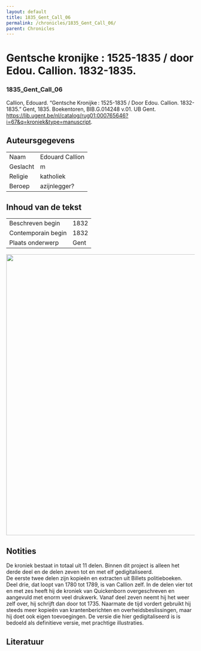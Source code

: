 ```yaml
---
layout: default
title: 1835_Gent_Call_06
permalink: /chronicles/1835_Gent_Call_06/
parent: Chronicles
--- 
```



# Gentsche kronijke : 1525-1835 / door Edou. Callion. 1832-1835. 

### 1835_Gent_Call_06 

Callion, Edouard. “Gentsche Kronijke : 1525-1835 / Door Edou. Callion. 1832-1835.” Gent, 1835. Boekentoren, BIB.G.014248  v.01. UB Gent. https://lib.ugent.be/nl/catalog/rug01:000765646?i=67&q=kroniek&type=manuscript. 

## Auteursgegevens 

| | | 
| --------------- | --------------- | 
| Naam | Edouard Callion | 
| Geslacht | m | 
| Religie | katholiek | 
| Beroep | azijnlegger? | 

## Inhoud van de tekst 

| | | 
| --------------- | --------------- | 
| Beschreven begin | 1832 | 
| Contemporain begin | 1832 | 
| Plaats onderwerp | Gent | 

[<img src="..\..\barplots_chronicles\1835_Gent_Call_06.jpg" width="750"/>](..\..\barplots_chronicles\1835_Gent_Call_06.jpg) 

## Notities 

De kroniek bestaat in totaal uit 11 delen. Binnen dit project is alleen het derde deel en de delen zeven tot en met elf gedigitaliseerd.  
De eerste twee delen zijn kopieën en extracten uit Billets politieboeken. Deel drie, dat loopt van 1780 tot 1789, is van Callion zelf. In de delen vier tot en met zes heeft hij de kroniek van Quickenborn overgeschreven en aangevuld met enorm veel drukwerk. Vanaf deel zeven neemt hij het weer zelf over, hij schrijft dan door tot 1735. Naarmate de tijd vordert gebruikt hij steeds meer kopieën van krantenberichten en overheidsbeslissingen, maar hij doet ook eigen toevoegingen. De versie die hier gedigitaliseerd is is bedoeld als definitieve versie, met prachtige illustraties.

## Literatuur 

